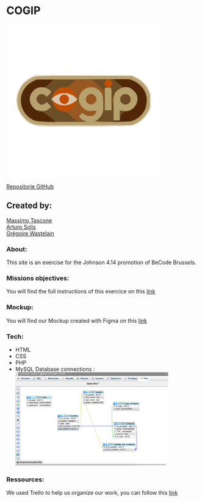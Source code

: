 # COGIP

<img src="view/assets/img/cogip-logo.svg" width="400"/>

[Repositorie GitHub](https://github.com/MassimoTascone/COGIP)<br/>

## Created by:

[Massimo Tascone](https://github.com/MassimoTascone/)<br/>
[Arturo Solis](https://github.com/artedsolis)<br/>
[Grégoire Wastelain](https://github.com/gwastelain)<br/>

### About:

This site is an exercise for the Johnson 4.14 promotion of BeCode Brussels.

### Missions objectives:

You will find the full instructions of this exercice on this [link](https://github.com/becodeorg/BXL-Johnson-4.14/tree/master/06-PHP/cogip)<br/>

### Mockup:

You will find our Mockup created with Figma on this [link](https://www.figma.com/file/DackgvZAneBaAxynTNDYoK/COGIP---Mockup?node-id=0%3A1)

### Tech:

- HTML
- CSS
- PHP
- MySQL
  Database connections : <img src="view/assets/img/schemeBDD.png" width="400"/>

### Ressources:

We used Trello to help us organize our work, you can follow this [link](https://trello.com/b/Nsj0hKhl/cogip-app)<br/>
